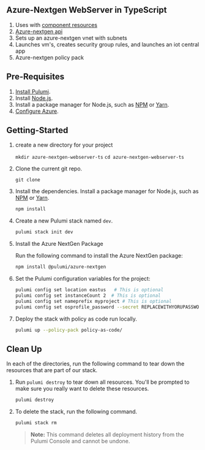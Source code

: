 ## Azure-Nextgen WebServer in TypeScript
1. Uses with [component resources](https://www.pulumi.com/docs/reference/pkg/python/pulumi/#pulumi.ComponentResource)
1. [Azure-nextgen api](https://www.pulumi.com/docs/reference/pkg/azure-nextgen/)
1. Sets up an azure-nextgen vnet with subnets
1. Launches vm's, creates security group rules, and launches an iot central app
1. Azure-nextgen policy pack

## Pre-Requisites

1. [Install Pulumi](https://www.pulumi.com/docs/reference/install).
1. Install [Node.js](https://nodejs.org/en/download).
1. Install a package manager for Node.js, such as [NPM](https://www.npmjs.com/get-npm) or [Yarn](https://yarnpkg.com/lang/en/docs/install).
1. [Configure Azure](https://www.pulumi.com/docs/intro/cloud-providers/azure/setup/).

## Getting-Started

1. create a new directory for your project

    `mkdir azure-nextgen-webserver-ts`
    `cd azure-nextgen-webserver-ts`
    
1. Clone the current git repo.

    `git clone`

1. Install the dependencies. Install a package manager for Node.js, such as [NPM](https://www.npmjs.com/get-npm) or [Yarn](https://yarnpkg.com/lang/en/docs/install).
    ```bash
    npm install
    ```
1. Create a new Pulumi stack named `dev`.

    ```bash
    pulumi stack init dev
    ```
1. Install the Azure NextGen Package

    Run the following command to install the Azure NextGen package:

    ```bash
    npm install @pulumi/azure-nextgen
    ```

1. Set the Pulumi configuration variables for the project:

   ```bash
   pulumi config set location eastus   # This is optional
   pulumi config set instanceCount 2  # This is optional
   pulumi config set nameprefix myproject # This is optional
   pulumi config set osprofile_password --secret REPLACEWITHYORUPASSWORD # This is optional
   ```
1. Deploy the stack with policy as code run locally.

    ```bash
    pulumi up --policy-pack policy-as-code/
    ```

## Clean Up

In each of the directories, run the following command to tear down the resources that are part of our
stack.

1. Run `pulumi destroy` to tear down all resources.  You'll be prompted to make
   sure you really want to delete these resources.

   ```bash
   pulumi destroy
   ```

1. To delete the stack, run the following command.

   ```bash
   pulumi stack rm
   ```
   > **Note:** This command deletes all deployment history from the Pulumi
   > Console and cannot be undone.
